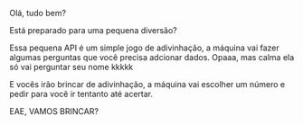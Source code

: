 Olá, tudo bem?

Está preparado para uma pequena diversão?

Essa pequena API é um simple jogo de adivinhação, a máquina vai fazer algumas perguntas que você precisa adcionar dados. Opaaa, mas calma ela só vai perguntar seu nome kkkkk

E vocês irão brincar de adivinhação, a máquina vai escolher um número e pedir para você ir tentanto até acertar.

EAE, VAMOS BRINCAR?
